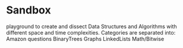 # Sandbox
playground to create and dissect Data Structures and Algorithms with different space and time complexities.
Categories are separated into:
Amazon questions
BinaryTrees
Graphs
LinkedLists
Math/Bitwise
